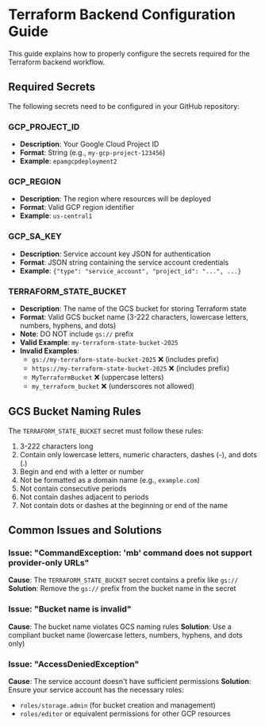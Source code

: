 # Terraform Backend Configuration Guide

This guide explains how to properly configure the secrets required for the Terraform backend workflow.

## Required Secrets

The following secrets need to be configured in your GitHub repository:

### GCP_PROJECT_ID
- **Description**: Your Google Cloud Project ID
- **Format**: String (e.g., `my-gcp-project-123456`)
- **Example**: `epamgcpdeployment2`

### GCP_REGION
- **Description**: The region where resources will be deployed
- **Format**: Valid GCP region identifier
- **Example**: `us-central1`

### GCP_SA_KEY
- **Description**: Service account key JSON for authentication
- **Format**: JSON string containing the service account credentials
- **Example**: `{"type": "service_account", "project_id": "...", ...}`

### TERRAFORM_STATE_BUCKET
- **Description**: The name of the GCS bucket for storing Terraform state
- **Format**: Valid GCS bucket name (3-222 characters, lowercase letters, numbers, hyphens, and dots)
- **Note**: DO NOT include `gs://` prefix
- **Valid Example**: `my-terraform-state-bucket-2025`
- **Invalid Examples**: 
  - `gs://my-terraform-state-bucket-2025` ❌ (includes prefix)
  - `https://my-terraform-state-bucket-2025` ❌ (includes prefix)
  - `MyTerraformBucket` ❌ (uppercase letters)
  - `my_terraform_bucket` ❌ (underscores not allowed)

## GCS Bucket Naming Rules

The `TERRAFORM_STATE_BUCKET` secret must follow these rules:
1. 3-222 characters long
2. Contain only lowercase letters, numeric characters, dashes (-), and dots (.)
3. Begin and end with a letter or number
4. Not be formatted as a domain name (e.g., `example.com`)
5. Not contain consecutive periods
6. Not contain dashes adjacent to periods
7. Not contain dots or dashes at the beginning or end of the name

## Common Issues and Solutions

### Issue: "CommandException: 'mb' command does not support provider-only URLs"
**Cause**: The `TERRAFORM_STATE_BUCKET` secret contains a prefix like `gs://`
**Solution**: Remove the `gs://` prefix from the bucket name in the secret

### Issue: "Bucket name is invalid"
**Cause**: The bucket name violates GCS naming rules
**Solution**: Use a compliant bucket name (lowercase letters, numbers, hyphens, and dots only)

### Issue: "AccessDeniedException"
**Cause**: The service account doesn't have sufficient permissions
**Solution**: Ensure your service account has the necessary roles:
- `roles/storage.admin` (for bucket creation and management)
- `roles/editor` or equivalent permissions for other GCP resources